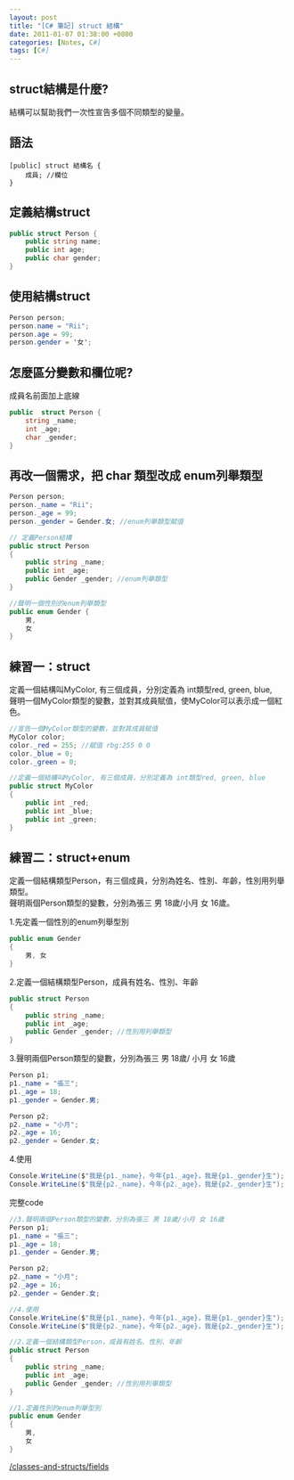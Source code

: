 ```yaml
---
layout: post
title: "[C# 筆記] struct 結構"
date: 2011-01-07 01:38:00 +0800
categories: [Notes, C#]
tags: [C#]
---
```


## struct結構是什麼?
結構可以幫助我們一次性宣告多個不同類型的變量。

## 語法
```text
[public] struct 結構名 {
	成員; //欄位
}
```
## 定義結構struct
```c#
public struct Person {
    public string name;
    public int age;
    public char gender;
}
```
## 使用結構struct
```c#
Person person;
person.name = "Rii";
person.age = 99;
person.gender = '女';
```

## 怎麼區分變數和欄位呢?   

成員名前面加上底線
```c#
public  struct Person {
	string _name;
	int _age;
	char _gender;
}
```

## 再改一個需求，把 char 類型改成 enum列舉類型
```c#
Person person;
person._name = "Rii";
person._age = 99;
person._gender = Gender.女; //enum列舉類型賦值

// 定義Person結構
public struct Person
{
    public string _name;
    public int _age;
    public Gender _gender; //enum列舉類型
}

//聲明一個性別的enum列舉類型
public enum Gender { 
    男, 
    女
}
```

## 練習一：struct
定義一個結構叫MyColor, 有三個成員，分別定義為 int類型red, green, blue,  
聲明一個MyColor類型的變數，並對其成員賦值，使MyColor可以表示成一個紅色。    

```c#
//宣告一個MyColor類型的變數，並對其成員賦值
MyColor color;
color._red = 255; //賦值 rbg:255 0 0
color._blue = 0;
color._green = 0;

//定義一個結構叫MyColor, 有三個成員，分別定義為 int類型red, green, blue
public struct MyColor
{
    public int _red;
    public int _blue;
    public int _green;
}
```
## 練習二：struct+enum
定義一個結構類型Person，有三個成員，分別為姓名、性別、年齡，性別用列舉類型。    
聲明兩個Person類型的變數，分別為張三 男 18歲/小月 女 16歲。 

1.先定義一個性別的enum列舉型別
```c#
public enum Gender
{
    男, 女
}
```

2.定義一個結構類型Person，成員有姓名、性別、年齡
```c#
public struct Person
{
    public string _name;
    public int _age;
    public Gender _gender; //性別用列舉類型
}
```

3.聲明兩個Person類型的變數，分別為張三 男 18歲/ 小月 女 16歲
```c#
Person p1;
p1._name = "張三";
p1._age = 18;
p1._gender = Gender.男;

Person p2;
p2._name = "小月";
p2._age = 16;
p2._gender = Gender.女;
```

4.使用
```c#
Console.WriteLine($"我是{p1._name}，今年{p1._age}，我是{p1._gender}生");
Console.WriteLine($"我是{p2._name}，今年{p2._age}，我是{p2._gender}生");
```

完整code
```c#
//3.聲明兩個Person類型的變數，分別為張三 男 18歲/小月 女 16歲
Person p1;
p1._name = "張三";
p1._age = 18;
p1._gender = Gender.男;

Person p2;
p2._name = "小月";
p2._age = 16;
p2._gender = Gender.女;

//4.使用
Console.WriteLine($"我是{p1._name}，今年{p1._age}，我是{p1._gender}生");
Console.WriteLine($"我是{p2._name}，今年{p2._age}，我是{p2._gender}生");

//2.定義一個結構類型Person，成員有姓名、性別、年齡
public struct Person
{
    public string _name;
    public int _age;
    public Gender _gender; //性別用列舉類型
}

//1.定義性別的enum列舉型別
public enum Gender
{
    男, 
    女
}
```

[/classes-and-structs/fields](https://learn.microsoft.com/zh-tw/dotnet/csharp/programming-guide/classes-and-structs/fields)